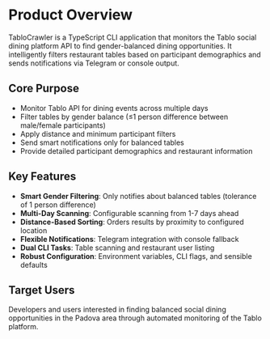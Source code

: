 # Product Overview

TabloCrawler is a TypeScript CLI application that monitors the Tablo social dining platform API to find gender-balanced dining opportunities. It intelligently filters restaurant tables based on participant demographics and sends notifications via Telegram or console output.

## Core Purpose
- Monitor Tablo API for dining events across multiple days
- Filter tables by gender balance (≤1 person difference between male/female participants)
- Apply distance and minimum participant filters
- Send smart notifications only for balanced tables
- Provide detailed participant demographics and restaurant information

## Key Features
- **Smart Gender Filtering**: Only notifies about balanced tables (tolerance of 1 person difference)
- **Multi-Day Scanning**: Configurable scanning from 1-7 days ahead
- **Distance-Based Sorting**: Orders results by proximity to configured location
- **Flexible Notifications**: Telegram integration with console fallback
- **Dual CLI Tasks**: Table scanning and restaurant user listing
- **Robust Configuration**: Environment variables, CLI flags, and sensible defaults

## Target Users
Developers and users interested in finding balanced social dining opportunities in the Padova area through automated monitoring of the Tablo platform.